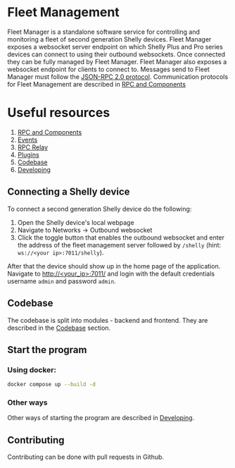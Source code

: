 # Fleet Management

Fleet Manager is a standalone software service for controlling and monitoring a fleet of second generation Shelly devices. Fleet Manager exposes a websocket server endpoint on which Shelly Plus and Pro series devices can connect to using their outbound websockets. Once connected they can be fully managed by Fleet Manager. Fleet Manager also exposes a websocket endpoint for clients to connect to. Messages send to Fleet Manager must follow the [JSON-RPC 2.0 protocol](https://www.jsonrpc.org/specification). Communication protocols for Fleet Management are described in [RPC and Components](./docs/rpc_and_components.md)

# Useful resources
1. [RPC and Components](./docs/rpc_and_components.md)
2. [Events](./docs/events.md)
3. [RPC Relay](./docs/rpc_relay.md)
4. [Plugins](./docs/plugins.md)
5. [Codebase](./docs/codebase.md)
6. [Developing](./docs/developing.md)
## Connecting a Shelly device

To connect a second generation Shelly device do the following:
1. Open the Shelly device's local webpage
2. Navigate to Networks -> Outbound websocket
3. Click the toggle button that enables the outbound websocket and enter the address of the fleet management server followed by `/shelly` (hint: `ws://<your ip>:7011/shelly`). 

After that the device should show up in the home page of the application. Navigate to [http://<your_ip>:7011/](http://<your_ip>:7011/) and login with the default credentials username `admin` and password `admin`.


## Codebase
The codebase is split into modules - backend and frontend. They are described in the [Codebase](./docs/codebase.md) section.
## Start the program

### Using docker:
```bash
docker compose up --build -d 
```

### Other ways
Other ways of starting the program are described in [Developing](./docs/developing.md).

## Contributing

Contributing can be done with pull requests in Github.
